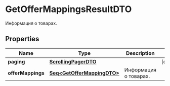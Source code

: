 

# GetOfferMappingsResultDTO

Информация о товарах.

## Properties

Name | Type | Description | Notes
------------ | ------------- | ------------- | -------------
**paging** | [**ScrollingPagerDTO**](ScrollingPagerDTO.md) |  |  [optional]
**offerMappings** | [**Seq&lt;GetOfferMappingDTO&gt;**](GetOfferMappingDTO.md) | Информация о товарах. | 



